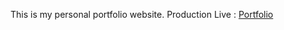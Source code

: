 This is my personal portfolio website.
Production Live : [Portfolio](https://shofiqul-portfolio.web.app/)
